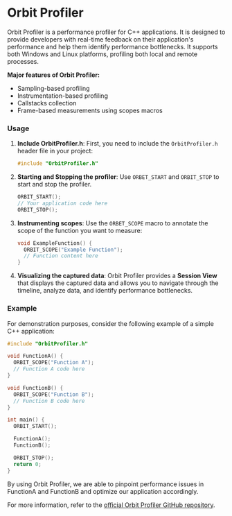 # Orbit Profiler

Orbit Profiler is a performance profiler for C++ applications. It is designed to provide developers with real-time feedback on their application's performance and help them identify performance bottlenecks. It supports both Windows and Linux platforms, profiling both local and remote processes.

**Major features of Orbit Profiler:**

- Sampling-based profiling
- Instrumentation-based profiling
- Callstacks collection
- Frame-based measurements using scopes macros

### Usage

1. **Include OrbitProfiler.h**: First, you need to include the `OrbitProfiler.h` header file in your project:

   ```cpp
   #include "OrbitProfiler.h"
   ```

2. **Starting and Stopping the profiler**: Use `ORBET_START` and `ORBIT_STOP` to start and stop the profiler.

   ```cpp
   ORBIT_START();
   // Your application code here
   ORBIT_STOP();
   ```

3. **Instrumenting scopes**: Use the `ORBET_SCOPE` macro to annotate the scope of the function you want to measure:

   ```cpp
   void ExampleFunction() {
     ORBIT_SCOPE("Example Function");
     // Function content here
   }
   ```

4. **Visualizing the captured data**: Orbit Profiler provides a **Session View** that displays the captured data and allows you to navigate through the timeline, analyze data, and identify performance bottlenecks.

### Example

For demonstration purposes, consider the following example of a simple C++ application:

```cpp
#include "OrbitProfiler.h"

void FunctionA() {
  ORBIT_SCOPE("Function A");
  // Function A code here
}

void FunctionB() {
  ORBIT_SCOPE("Function B");
  // Function B code here
}

int main() {
  ORBIT_START();

  FunctionA();
  FunctionB();

  ORBIT_STOP();
  return 0;
}
```

By using Orbit Profiler, we are able to pinpoint performance issues in FunctionA and FunctionB and optimize our application accordingly.

For more information, refer to the [official Orbit Profiler GitHub repository](https://github.com/google/orbit).